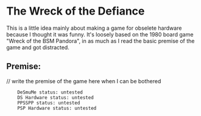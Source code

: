 # The Wreck of the Defiance  
This is a little idea mainly about making a game for obselete hardware because I thought it was funny. It's loosely based on the 1980 board game "Wreck of the BSM Pandora", in as much as I read the basic premise of the game and got distracted.  

## Premise:  
// write the premise of the game here when I can be bothered 

        DeSmuMe status: untested  
        DS Hardware status: untested  
        PPSSPP status: untested  
        PSP Hardware status: untested
